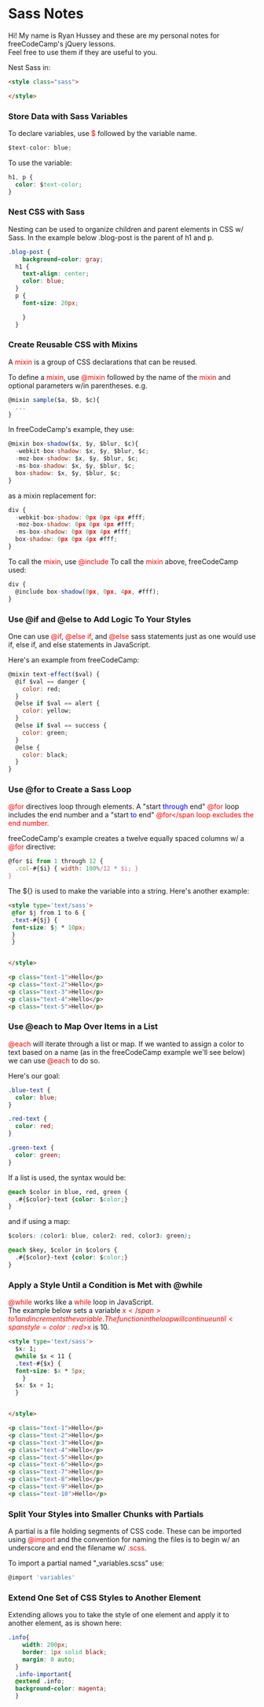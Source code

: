 # Sass Notes
Hi! My name is Ryan Hussey and these are my personal notes for freeCodeCamp's jQuery lessons.<br>Feel free to use them if they are useful to you.

Nest Sass in:
```HTML
<style class="sass">

</style>
```
### Store Data with Sass Variables

To declare variables, use <span style=color:red>$</span> followed by the variable name.
```JavaScript
$text-color: blue;
```
To use the variable:
```CSS
h1, p {
  color: $text-color;
}
```
### Nest CSS with Sass

Nesting can be used to organize children and parent elements in CSS w/ Sass.  In the example below .blog-post is the parent of h1 and p.

```CSS
.blog-post {
    background-color: gray;
  h1 {
    text-align: center;
    color: blue;
  }
  p {
    font-size: 20px;

    }
  }
```
### Create Reusable CSS with Mixins
A <span style=color:red>mixin</span> is a group of CSS declarations that can be reused.

To define a <span style=color:red>mixin</span>, use <span style=color:red>@mixin</span> followed by the name of the <span style=color:red>mixin</span> and optional parameters w/in parentheses.
e.g.
```JavaScript
@mixin sample($a, $b, $c){
  ...
}
```
In freeCodeCamp's example, they use:
```JavaScript
@mixin box-shadow($x, $y, $blur, $c){
  -webkit-box-shadow: $x, $y, $blur, $c;
  -moz-box-shadow: $x, $y, $blur, $c;
  -ms-box-shadow: $x, $y, $blur, $c;
  box-shadow: $x, $y, $blur, $c;
}
```
as a mixin replacement for:
```JavaScript
div {
  -webkit-box-shadow: 0px 0px 4px #fff;
  -moz-box-shadow: 0px 0px 4px #fff;
  -ms-box-shadow: 0px 0px 4px #fff;
  box-shadow: 0px 0px 4px #fff;
}
```
To call the <span style=color:red>mixin</span>, use <span style=color:red>@include</span>
To call the <span style=color:red>mixin</span> above, freeCodeCamp used:
```JavaScript
div {
  @include box-shadow(0px, 0px, 4px, #fff);
}
```
### Use @if and @else to Add Logic To Your Styles

One can use <span style=color:red>@if</span>, <span style=color:red>@else if</span>, and <span style=color:red>@else</span> sass statements just as one would use if, else if, and else statements in JavaScript.

Here's an example from freeCodeCamp:

```JavaScript
@mixin text-effect($val) {
  @if $val == danger {
    color: red;
  }
  @else if $val == alert {
    color: yellow;
  }
  @else if $val == success {
    color: green;
  }
  @else {
    color: black;
  }
}
```

### Use @for to Create a Sass Loop
<span style=color:red>@for</span> directives loop through elements.  A "start <span style=color:blue>through</span> end" <span style=color:red>@for</span> loop includes the end number and a "start <span style=color:blue>to</span> end" <span style=color:red>@for</span loop excludes the end number.

freeCodeCamp's example creates a twelve equally spaced columns w/ a <span style=color:red>@for</span> directive:
```JavaScript
@for $i from 1 through 12 {
  .col-#{$i} { width: 100%/12 * $i; }
}
```
The ${} is used to make the variable into a string.
Here's another example:
```HTML
<style type='text/sass'>
 @for $j from 1 to 6 {
 .text-#{$j} {
 font-size: $j * 10px;
 }
 }


</style>

<p class="text-1">Hello</p>
<p class="text-2">Hello</p>
<p class="text-3">Hello</p>
<p class="text-4">Hello</p>
<p class="text-5">Hello</p>
```
### Use @each to Map Over Items in a List
<span style=color:red>@each</span> will iterate through a list or map.  If we wanted to assign a color to text based on a name (as in the freeCodeCamp example we'll see below) we can use <span style=color:red>@each</span> to do so.

Here's our goal:
```CSS
.blue-text {
  color: blue;
}

.red-text {
  color: red;
}

.green-text {
  color: green;
}
```
If a list is used, the syntax would be:
```CSS
@each $color in blue, red, green {
  .#{$color}-text {color: $color;}
}
```
and if using a map:
```CSS
$colors: (color1: blue, color2: red, color3: green);

@each $key, $color in $colors {
  .#{$color}-text {color: $color;}
}
```
### Apply a Style Until a Condition is Met with @while
<span style=color:red>@while</span> works like a <span style=color:red>while</span> loop in JavaScript.  
The example below sets a variable <span style=color:red>$x</span> to 1 and increments the variable. The function in the loop will continue until <span style=color:red>$x</span> is 10.
```HTML
<style type='text/sass'>
  $x: 1;
  @while $x < 11 {
  .text-#{$x} {
  font-size: $x * 5px;
    }
  $x: $x + 1;
  }


</style>

<p class="text-1">Hello</p>
<p class="text-2">Hello</p>
<p class="text-3">Hello</p>
<p class="text-4">Hello</p>
<p class="text-5">Hello</p>
<p class="text-6">Hello</p>
<p class="text-7">Hello</p>
<p class="text-8">Hello</p>
<p class="text-9">Hello</p>
<p class="text-10">Hello</p>
```
### Split Your Styles into Smaller Chunks with Partials

A partial is a file holding segments of CSS code.  These can be imported using <span style= color:red>@import</span> and the convention for naming the files is to begin w/ an underscore and end the filename w/<span style=color:red> .scss</span>.

To import a partial named "_variables.scss" use:
```JavaScript
@import 'variables'
```
### Extend One Set of CSS Styles to Another Element
Extending allows you to take the style of one element and apply it to another element, as is shown here:
```CSS
.info{
    width: 200px;
    border: 1px solid black;
    margin: 0 auto;
  }
  .info-important{
  @extend .info;
  background-color: magenta;
  }
```
